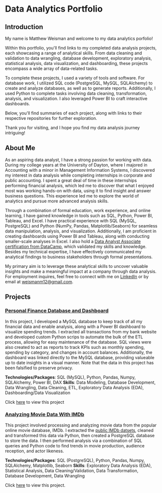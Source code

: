 # Data Analytics Portfolio

## Introduction

My name is Matthew Weisman and welcome to my data analytics porfolio!

Within this portfolio, you'll find links to my completed data analysis projects, each showcasing a range of analytical skills. From data cleaning and validation to data wrangling, database development, exploratory analysis, statistical analysis, data visualization, and dashboarding, these projects encompass a wide array of data-related tasks.

To complete these projects, I used a variety of tools and software. For database work, I utilized SQL code (PostgreSQL, MySQL, SQLAlchemy) to create and analyze databases, as well as to generate reports. Additionally, I used Python to complete tasks involving data cleaning, transformation, analysis, and visualization. I also leveraged Power BI to craft interactive dashboards.

Below, you'll find summaries of each project, along with links to their respective repositories for further exploration.

Thank you for visiting, and I hope you find my data analysis journey intriguing!

## About Me

As an aspiring data analyst, I have a strong passion for working with data. During my college years at the University of Dayton, where I majored in Accounting with a minor in Management Information Systems, I discovered my interest in data analysis while completing internships in corporate and public accounting. I spent a great deal of time in these internships performing financial analysis, which led me to discover that what I enjoyed most was working hands-on with data, using it to find insight and answer business questions. This experience led me to explore the world of analytics and pursue more advanced analysis skills.

Through a combination of formal education, work experience, and online learning, I have gained knowledge in tools such as SQL, Python, Power BI, Tableau, and Excel. I have practical experience with SQL (MySQL, PostgreSQL) and Python (NumPy, Pandas, Matplotlib/Seaborn) for seamless data manipulation, analysis, and visualization. Additionally, I am proficient in creating dashboards using Power BI and Tableau, along with conducting smaller-scale analyses in Excel. I also hold a [Data Analyst Associate certification from DataCamp](https://app.datacamp.com/certification), which validated my skills and knowledge. Besides my technical expertise, I have effectively communicated my analytical findings to business stakeholders through formal presentations. 

My primary aim is to leverage these analytical skills to uncover valuable insights and make a meaningful impact at a company through data analysis. For employment inquires, feel free to connect with me on [LinkedIn](www.linkedin.com/in/matthewweisman2022
) or by email at weismanm12@gmail.com.

## Projects

### [Personal Finance Database and Dashboard](https://github.com/weismanm12/finances-database)

In this project, I developed a MySQL database to keep track of all my financial data and enable analysis, along with a Power BI dashboard to visualize spending trends. I extracted all transactions from my bank website and developed custom Python scrips to automate the bulk of the ETL process, allowing for easy maintenance of the database. SQL views were also created to act as reports to track KPIs such as monthly spending, spending by category, and changes in account balances. Additionally, the dashboard was linked directly to the MySQL database, providing valueable up to date insights in a visual manner. Note that the data in this project has been falsified to preserve privacy.

**Technologies/Packages**:  SQL (MySQL), Python, Pandas, Numpy, SQLAlchemy, Power BI, DAX
**Skills**: Data Modeling, Database Development, Data Wrangling, Data Cleaning, ETL, Exploratory Data Analysis (EDA), Dashboarding/Data Visualization

Click [here](https://github.com/weismanm12/finances-database) to view this project

### [Analyzing Movie Data With IMDb](https://github.com/weismanm12/movies-analysis)
This project involved processing and analyzing movie data from the popular online movie database, IMDb. I extracted the [public IMDb datsets](https://developer.imdb.com/non-commercial-datasets/), cleaned and transformed this data via Python, then created a PostgreSQL database to store the data. I then performed analysis via a combination of SQL queries and Python code to find trends in movie production, audience reception, and actor likeness.

**Technologies/Packages**: SQL (PostgreSQL), Python, Pandas, Numpy, SQLAlchemy, Matplotlib, Seaborn
**Skills**: Exploratory Data Analysis (EDA), Statistical Analysis, Data Cleaning/Validation, Data Transformation, Database Development, Data Wrangling

Click [here](https://github.com/weismanm12/movies-analysis) to view this project.
